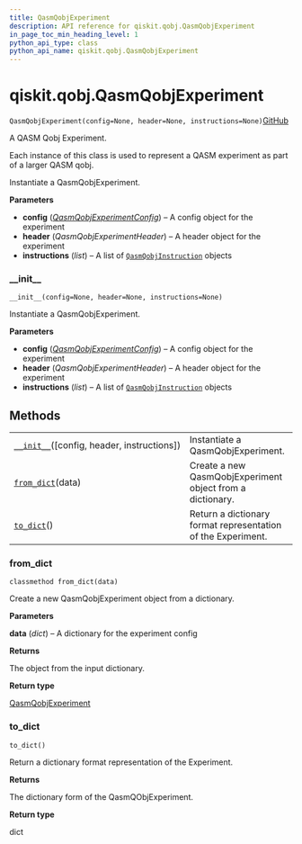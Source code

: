 ```yaml
---
title: QasmQobjExperiment
description: API reference for qiskit.qobj.QasmQobjExperiment
in_page_toc_min_heading_level: 1
python_api_type: class
python_api_name: qiskit.qobj.QasmQobjExperiment
---
```


# qiskit.qobj.QasmQobjExperiment

<span id="qiskit.qobj.QasmQobjExperiment" />

`QasmQobjExperiment(config=None, header=None, instructions=None)`[GitHub](https://github.com/qiskit/qiskit/tree/stable/0.18/qiskit/qobj/qasm_qobj.py "view source code")

A QASM Qobj Experiment.

Each instance of this class is used to represent a QASM experiment as part of a larger QASM qobj.

Instantiate a QasmQobjExperiment.

**Parameters**

*   **config** ([*QasmQobjExperimentConfig*](qiskit.qobj.QasmQobjExperimentConfig "qiskit.qobj.QasmQobjExperimentConfig")) – A config object for the experiment
*   **header** (*QasmQobjExperimentHeader*) – A header object for the experiment
*   **instructions** (*list*) – A list of [`QasmQobjInstruction`](qiskit.qobj.QasmQobjInstruction "qiskit.qobj.QasmQobjInstruction") objects

### \_\_init\_\_

<span id="qiskit.qobj.QasmQobjExperiment.__init__" />

`__init__(config=None, header=None, instructions=None)`

Instantiate a QasmQobjExperiment.

**Parameters**

*   **config** ([*QasmQobjExperimentConfig*](qiskit.qobj.QasmQobjExperimentConfig "qiskit.qobj.QasmQobjExperimentConfig")) – A config object for the experiment
*   **header** (*QasmQobjExperimentHeader*) – A header object for the experiment
*   **instructions** (*list*) – A list of [`QasmQobjInstruction`](qiskit.qobj.QasmQobjInstruction "qiskit.qobj.QasmQobjInstruction") objects

## Methods

|                                                                                                                                   |                                                              |
| --------------------------------------------------------------------------------------------------------------------------------- | ------------------------------------------------------------ |
| [`__init__`](#qiskit.qobj.QasmQobjExperiment.__init__ "qiskit.qobj.QasmQobjExperiment.__init__")(\[config, header, instructions]) | Instantiate a QasmQobjExperiment.                            |
| [`from_dict`](#qiskit.qobj.QasmQobjExperiment.from_dict "qiskit.qobj.QasmQobjExperiment.from_dict")(data)                         | Create a new QasmQobjExperiment object from a dictionary.    |
| [`to_dict`](#qiskit.qobj.QasmQobjExperiment.to_dict "qiskit.qobj.QasmQobjExperiment.to_dict")()                                   | Return a dictionary format representation of the Experiment. |

### from\_dict

<span id="qiskit.qobj.QasmQobjExperiment.from_dict" />

`classmethod from_dict(data)`

Create a new QasmQobjExperiment object from a dictionary.

**Parameters**

**data** (*dict*) – A dictionary for the experiment config

**Returns**

The object from the input dictionary.

**Return type**

[QasmQobjExperiment](#qiskit.qobj.QasmQobjExperiment "qiskit.qobj.QasmQobjExperiment")

### to\_dict

<span id="qiskit.qobj.QasmQobjExperiment.to_dict" />

`to_dict()`

Return a dictionary format representation of the Experiment.

**Returns**

The dictionary form of the QasmQObjExperiment.

**Return type**

dict

